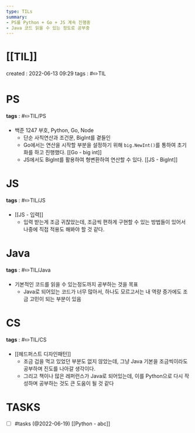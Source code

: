 ```yaml
---
type: TILs
summary: 
- PS를 Python + Go + JS 계속 진행중
- Java 코드 읽을 수 있는 정도로 공부중
---
```


# [[TIL]]
created : 2022-06-13 09:29
tags : #✏️TIL

# PS
**tags** : #✏️TIL/PS
- 백준 1247 부호, Python, Go, Node
	- 단순 사칙연산과 조건문, BigInt를 곁들인
	- Go에서는 연산을 시작할 부분을 설정하기 위해 `big.NewInt()`를 통하여 초기화를 하고 진행했다. [[Go - big int]]
	- JS에서도 BigInt를 활용하여 형변환하여 연산할 수 있다. [[JS - BigInt]]

# JS
**tags** : #✏️TIL/JS 
- [[JS - 입력]]
	- 입력 받는게 조금 귀찮았는데, 조금씩 편하게 구현할 수 있는 방법들이 있어서 나중에 직접 적용도 해봐야 할 것 같다.

# Java
**tags** : #✏️TIL/Java
- 기본적인 코드를 읽을 수 있는정도까지 공부하는 것을 목표
	- Java로 되어있는 코드가 너무 많아서, 하나도 모르고서는 내 역량 증가에도 조금 고민이 되는 부분이 있음

# CS
**tags** : #✏️TIL/CS 
- [[헤드퍼스트 디자인패턴]]
	- 조금 겁을 먹고 있었던 부분도 없지 않았는데, 그냥 Java 기본을 조금씩이라도 공부하며 진도를 나아갈 생각이다.
	- 그리고 책이나 많은 레퍼런스가 Java로 되어있는데, 이를 Python으로 다시 작성하며 공부하는 것도 큰 도움이 될 것 같다


# TASKS
- [ ] #tasks (@2022-06-19) [[Python - abc]]
